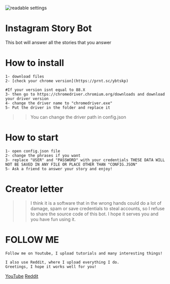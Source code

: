 ![readable settings](https://i.ibb.co/09ckR4S/Insta-Story-Bot.png)


# Instagram Story Bot
This bot will answer all the stories that you answer

# How to install
```
1- download files
2- [check your chrome version](https://prnt.sc/ybtskp)

#If your version isnt equal to 88.X
3- then go to https://chromedriver.chromium.org/downloads and download your driver version
4- change the driver name to "chromedriver.exe"
5- Put the driver in the folder and replace it
```
>>You can change the driver path in config.json


# How to start
```
1- open config.json file
2- change the phrases if you want
3- replace "USER" and "PASSWORD" with your credentials THESE DATA WILL NOT BE SAVED IN ANY FILE OR PLACE OTHER THAN "CONFIG.JSON"
5- Ask a friend to answer your story and enjoy!
```
# Creator letter

>>I think it is a software that in the wrong hands could do a lot of damage, spam or save credentials to steal accounts, so I refuse to share the source code of this bot. I hope it serves you and you have fun using it.

# FOLLOW ME

```
Follow me on Youtube, I upload tutorials and many interesting things!

I also use Reddit, where I upload everything I do.
Greetings, I hope it works well for you!

```
[YouTube](https://www.youtube.com/user/leocub58)
[Reddit](https://www.reddit.com/user/leocub58)
